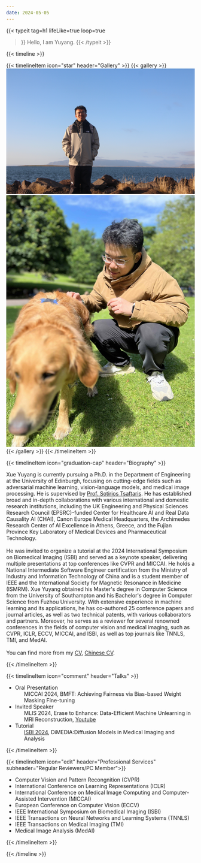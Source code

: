 ```yaml
---
date: 2024-05-05
---
```


{{< typeit 
  tag=h1
  lifeLike=true
  loop=true
>}}
Hello, I am Yuyang. 
{{< /typeit >}}


{{< timeline >}}


{{< timelineItem icon="star" header="Gallery" >}}
{{< gallery >}}
<img src="gallery/01.JPG" class="grid-w66" />
<img src="gallery/03.jpg" class="grid-w33" />
{{< /gallery >}}
{{< /timelineItem >}}


{{< timelineItem icon="graduation-cap" header="Biography" >}}

Xue Yuyang is currently pursuing a Ph.D. in the Department of Engineering at the University of Edinburgh, focusing on cutting-edge fields such as adversarial machine learning, vision-language models, and medical image processing. He is supervised by <a href="https://vios.science/team/tsaftaris">Prof. Sotirios Tsaftaris</a>. He has established broad and in-depth collaborations with various international and domestic research institutions, including the UK Engineering and Physical Sciences Research Council (EPSRC)-funded Center for Healthcare AI and Real Data Causality AI (CHAI), Canon Europe Medical Headquarters, the Archimedes Research Center of AI Excellence in Athens, Greece, and the Fujian Province Key Laboratory of Medical Devices and Pharmaceutical Technology.
<br>
<br>
He was invited to organize a tutorial at the 2024 International Symposium on Biomedical Imaging (ISBI) and served as a keynote speaker, delivering multiple presentations at top conferences like CVPR and MICCAI. He holds a National Intermediate Software Engineer certification from the Ministry of Industry and Information Technology of China and is a student member of IEEE and the International Society for Magnetic Resonance in Medicine (ISMRM). Xue Yuyang obtained his Master's degree in Computer Science from the University of Southampton and his Bachelor's degree in Computer Science from Fuzhou University. With extensive experience in machine learning and its applications, he has co-authored 25 conference papers and journal articles, as well as two technical patents, with various collaborators and partners. Moreover, he serves as a reviewer for several renowned conferences in the fields of computer vision and medical imaging, such as CVPR, ICLR, ECCV, MICCAI, and ISBI, as well as top journals like TNNLS, TMI, and MedAI.
<br>
<br>
You can find more from my <a href="docs/Yuyang_CV.pdf">CV</a>, <a href="docs/zh_Yuyang_CV.pdf">Chinese CV</a>.

{{< /timelineItem >}}


{{< timelineItem icon="comment" header="Talks" >}}
<ul>
  <li>
    Oral Presentation
    <ul>MICCAI 2024, BMFT: Achieving Fairness via Bias-based Weight Masking Fine-tuning</ul>
  </li>
  <li>
    Invited Speaker
    <ul>MLIS 2024, Erase to Enhance: Data-Efficient Machine Unlearning in MRI Reconstruction, <a href="https://www.youtube.com/watch?v=8GSYCXoiDaQ&t=5s">Youtube</a></ul>
  </li>
<li>
    Tutorial
    <ul><a href="https://vios.science/tutorials/DiMEDIA-2024">ISBI 2024</a>, DiMEDIA:Diffusion Models in Medical Imaging and Analysis </ul>
  </li>
</ul>

{{< /timelineItem >}}

{{< timelineItem icon="edit" header="Professional Services" subheader="Regular Reviewers/PC Member">}}


<ul>
  <li>Computer Vision and Pattern Recongnition (CVPR)</li>
  <li>International Conference on Learning Representations (ICLR)</li>
  <li>International Conference on Medical Image Computing and Computer-Assisted Intervention (MICCAI)</li>
  <li>European Conference on Computer Vision (ECCV)</li>
  <li>IEEE International Symposium on Biomedical Imaging (ISBI)</li>
  <li>IEEE Transactions on Neural Networks and Learning Systems (TNNLS)</li>
  <li>IEEE Transactions on Medical Imaging (TMI)</li>
  <li>Medical Image Analysis (MedAI)</li>
</ul>

{{< /timelineItem >}}



{{< /timeline >}}